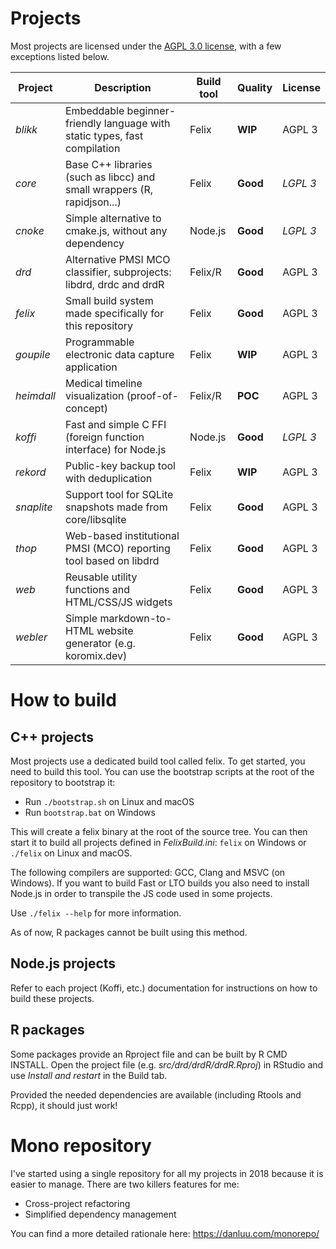 # Projects

Most projects are licensed under the [AGPL 3.0 license](https://www.gnu.org/licenses/agpl-3.0.html), with a few exceptions listed below.

| Project    | Description                                                                | Build tool | Quality  | License  |
| ---------- | -------------------------------------------------------------------------- | ---------- | -------- | -------- |
| *blikk*    | Embeddable beginner-friendly language with static types, fast compilation  | Felix      | **WIP**  | AGPL 3   |
| *core*     | Base C++ libraries (such as libcc) and small wrappers (R, rapidjson...)    | Felix      | **Good** | *LGPL 3* |
| *cnoke*    | Simple alternative to cmake.js, without any dependency                     | Node.js    | **Good** | *LGPL 3* |
| *drd*      | Alternative PMSI MCO classifier, subprojects: libdrd, drdc and drdR        | Felix/R    | **Good** | AGPL 3   |
| *felix*    | Small build system made specifically for this repository                   | Felix      | **Good** | AGPL 3   |
| *goupile*  | Programmable electronic data capture application                           | Felix      | **WIP**  | AGPL 3   |
| *heimdall* | Medical timeline visualization (proof-of-concept)                          | Felix/R    | **POC**  | AGPL 3   |
| *koffi*    | Fast and simple C FFI (foreign function interface) for Node.js             | Node.js    | **Good** | *LGPL 3* |
| *rekord*   | Public-key backup tool with deduplication                                  | Felix      | **WIP**  | AGPL 3   |
| *snaplite* | Support tool for SQLite snapshots made from core/libsqlite                 | Felix      | **Good** | AGPL 3   |
| *thop*     | Web-based institutional PMSI (MCO) reporting tool based on libdrd          | Felix      | **Good** | AGPL 3   |
| *web*      | Reusable utility functions and HTML/CSS/JS widgets                         | Felix      | **Good** | AGPL 3   |
| *webler*   | Simple markdown-to-HTML website generator (e.g. koromix.dev)               | Felix      | **Good** | AGPL 3   |

# How to build

## C++ projects

Most projects use a dedicated build tool called felix. To get started, you need to build
this tool. You can use the bootstrap scripts at the root of the repository to bootstrap it:

* Run `./bootstrap.sh` on Linux and macOS
* Run `bootstrap.bat` on Windows

This will create a felix binary at the root of the source tree. You can then start it to
build all projects defined in *FelixBuild.ini*: `felix` on Windows or `./felix` on Linux and macOS.

The following compilers are supported: GCC, Clang and MSVC (on Windows). If you
want to build Fast or LTO builds you also need to install Node.js in order to
transpile the JS code used in some projects.

Use `./felix --help` for more information.

As of now, R packages cannot be built using this method.

## Node.js projects

Refer to each project (Koffi, etc.) documentation for instructions on how to build these projects.

## R packages

Some packages provide an Rproject file and can be built by R CMD INSTALL. Open the
project file (e.g. *src/drd/drdR/drdR.Rproj*) in RStudio and use *Install and restart* in the
Build tab.

Provided the needed dependencies are available (including Rtools and Rcpp), it should just work!

# Mono repository

I've started using a single repository for all my projects in 2018 because it is easier to manage.
There are two killers features for me:

* Cross-project refactoring
* Simplified dependency management

You can find a more detailed rationale here: https://danluu.com/monorepo/
